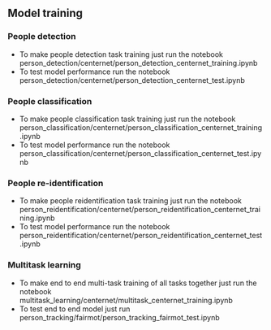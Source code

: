 ## Model training

### People detection
- To make people detection task training just run the notebook person_detection/centernet/person_detection_centernet_training.ipynb
- To test model performance run the notebook person_detection/centernet/person_detection_centernet_test.ipynb

### People classification
- To make people classification task training just run the notebook person_classification/centernet/person_classification_centernet_training.ipynb
- To test model performance run the notebook person_classification/centernet/person_classification_centernet_test.ipynb

### People re-identification
- To make people reidentification task training just run the notebook person_reidentification/centernet/person_reidentification_centernet_training.ipynb
- To test model performance run the notebook person_reidentification/centernet/person_reidentification_centernet_test.ipynb

### Multitask learning
- To make end to end multi-task training of all tasks together just run the notebook multitask_learning/centernet/multitask_centernet_training.ipynb
- To test end to end model just run person_tracking/fairmot/person_tracking_fairmot_test.ipynb